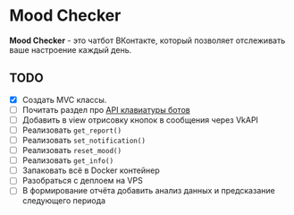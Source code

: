 # Mood Checker

**Mood Checker** - это чатбот ВКонтакте, который позволяет отслеживать ваше настроение каждый день.

## TODO

- [X] Создать MVC классы.
- [ ] Почитать раздел про [API клавиатуры ботов](https://vk.com/dev/bots_docs_3)
- [ ] Добавить в view отрисовку кнопок в сообщения через VkAPI
- [ ] Реализовать `get_report()`
- [ ] Реализовать `set_notification()`
- [ ] Реализовать `reset_mood()`
- [ ] Реализовать `get_info()`
- [ ] Запаковать всё в Docker контейнер
- [ ] Разобраться с деплоем на VPS
- [ ] В формирование отчёта добавить анализ данных и предсказание следующего периода
